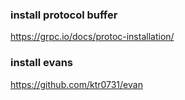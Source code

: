 ### install protocol buffer

https://grpc.io/docs/protoc-installation/

### install evans 
https://github.com/ktr0731/evan